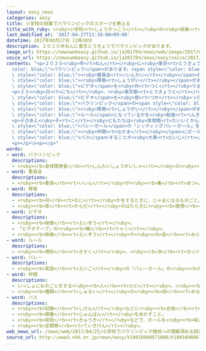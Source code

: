 ```yaml
---
layout: easy_news
categories: easy
title: 小学校の授業でパラリンピックのスポーツを教える
title_with_ruby: <ruby>小学校<rt>しょうがっこう</rt></ruby>の<ruby>授業<rt>じゅぎょう</rt></ruby>でパラリンピックのスポーツを<ruby>教<rt>おし</rt></ruby>える
last_modified_at: '2017-04-27T11:30:00+09:00'
datetime: 2017年04月27日 11時30分
description: ２０２０年ねんに東京とうきょうでパラリンピックがあります。
image_url: https://newswebeasy.github.io/ja201704/news/web/image/2017/04/27/k10010960671000.jpg
voice_url: https://newswebeasy.github.io/ja201704/news/easy/voice/2017/04/27/k10010960671000.mp3
contents: "<p>２０２０<ruby>年<rt>ねん</rt></ruby>に<ruby>東京<rt>とうきょう</rt></ruby>で<span style=\"\
  color: blue;\">パラリンピック</span>があります。<span style=\"color: blue;\">パラリンピック</span>を<ruby>開<rt>ひら</rt></ruby>く<span\
  \ style=\"color: blue;\"><ruby>委員会<rt>いいんかい</rt></ruby></span>のＩＰＣなどは、<ruby>体<rt>からだ</rt></ruby>などに<span\
  \ style=\"color: blue;\"><ruby>障害<rt>しょうがい</rt></ruby></span>がある<ruby>人<rt>ひと</rt></ruby>たちのスポーツを<ruby>子<rt>こ</rt></ruby>どもたちに<ruby>知<rt>し</rt></ruby>ってもらうために<ruby>本<rt>ほん</rt></ruby>や<span\
  \ style=\"color: blue;\">ビデオ</span>を<ruby>作<rt>つく</rt></ruby>りました。そして<ruby>今月<rt>こんげつ</rt></ruby>、<ruby>日本<rt>にっぽん</rt></ruby>の<ruby>全部<rt>ぜんぶ</rt></ruby>の<ruby>小学校<rt>しょうがっこう</rt></ruby>に<ruby>送<rt>おく</rt></ruby>りました。</p>\n\
  <p>２５<ruby>日<rt>にち</rt></ruby>、<ruby>東京都<rt>とうきょうと</rt></ruby><ruby>東久留米市<rt>ひがしくるめし</rt></ruby>にある<ruby>小学校<rt>しょうがっこう</rt></ruby>の６<ruby>年生<rt>ねんせい</rt></ruby>のクラスで、この<ruby>本<rt>ほん</rt></ruby>や<span\
  \ style=\"color: blue;\">ビデオ</span>を<ruby>使<rt>つか</rt></ruby>った<ruby>授業<rt>じゅぎょう</rt></ruby>がありました。<ruby>子<rt>こ</rt></ruby>どもたちはまず、<ruby>去年<rt>きょねん</rt></ruby>の<span\
  \ style=\"color: blue;\">パラリンピック</span>の<span style=\"color: blue;\">ビデオ</span>を<ruby>見<rt>み</rt></ruby>ました。そして、<ruby>体<rt>からだ</rt></ruby>などに<span\
  \ style=\"color: blue;\"><ruby>障害<rt>しょうがい</rt></ruby></span>がある<ruby>人<rt>ひと</rt></ruby>たちのスポーツでは、どんな<ruby>道具<rt>どうぐ</rt></ruby>を<ruby>使<rt>つか</rt></ruby>っていてどんな<span\
  \ style=\"color: blue;\">ルール</span>になっているかを<ruby>勉強<rt>べんきょう</rt></ruby>しました。</p>\n\
  <p>そのあと<ruby>子<rt>こ</rt></ruby>どもたちは<ruby>体育館<rt>たいいくかん</rt></ruby>に<ruby>行<rt>い</rt></ruby>って、<ruby>座<rt>すわ</rt></ruby>ったままでする<span\
  \ style=\"color: blue;\">バレーボール</span>の「シッティングバレーボール」をしてみました。クラスの<ruby>男<rt>おとこ</rt></ruby>の<ruby>子<rt>こ</rt></ruby>は「<span\
  \ style=\"color: blue;\"><ruby>仲間<rt>なかま</rt></ruby></span>にボールを<ruby>優<rt>やさ</rt></ruby>しく<span\
  \ style=\"color: blue;\">パス</span>することが<ruby>大事<rt>だいじ</rt></ruby>だと<ruby>思<rt>おも</rt></ruby>いました」と<ruby>話<rt>はな</rt></ruby>していました。</p>\n\
  <p></p>\n<p></p>"
words:
- word: パラリンピック
  descriptions:
  - <ruby><rb>身体障害者</rb><rt>しんたいしょうがいしゃ</rt></ruby>の<ruby><rb>国際</rb><rt>こくさい</rt></ruby>スポーツ<ruby><rb>大会</rb><rt>たいかい</rt></ruby>。<ruby><rb>四年</rb><rt>よねん</rt></ruby>に<ruby><rb>一度</rb><rt>いちど</rt></ruby>、オリンピック<ruby><rb>開催地</rb><rt>かいさいち</rt></ruby>で<ruby><rb>行</rb><rt>おこな</rt></ruby>われる。
- word: 委員会
  descriptions:
  - <ruby><rb>委員</rb><rt>いいん</rt></ruby>が<ruby><rb>集</rb><rt>あつ</rt></ruby>まって、<ruby><rb>相談</rb><rt>そうだん</rt></ruby>したりものごとを<ruby><rb>決</rb><rt>き</rt></ruby>めたりする<ruby><rb>会</rb><rt>かい</rt></ruby>。
- word: 障害
  descriptions:
  - <ruby><rb>何</rb><rt>なに</rt></ruby>かをするときに、じゃまになるものごと。さまたげ。
  - <ruby><rb>体</rb><rt>からだ</rt></ruby>のはたらきに<ruby><rb>故障</rb><rt>こしょう</rt></ruby>があること。
- word: ビデオ
  descriptions:
  - <ruby><rb>映像</rb><rt>えいぞう</rt></ruby>。
  - 「ビデオテープ」の<ruby><rb>略</rb><rt>りゃく</rt></ruby>。
  - <ruby><rb>映像</rb><rt>えいぞう</rt></ruby>や<ruby><rb>音</rb><rt>おと</rt></ruby>を、<ruby><rb>磁気</rb><rt>じき</rt></ruby>テープに<ruby><rb>記録</rb><rt>きろく</rt></ruby>したり<ruby><rb>再生</rb><rt>さいせい</rt></ruby>したりする<ruby><rb>装置</rb><rt>そうち</rt></ruby>。
- word: ルール
  descriptions:
  - <ruby><rb>規則</rb><rt>きそく</rt></ruby>。<ruby><rb>決</rb><rt>き</rt></ruby>まり。
- word: バレー
  descriptions:
  - <ruby><rb>英語</rb><rt>えいご</rt></ruby>の「バレーボール」の<ruby><rb>略</rb><rt>りゃく</rt></ruby>。<ruby><rb>六人</rb><rt>ろくにん</rt></ruby>、または<ruby><rb>九人</rb><rt>くにん</rt></ruby>ずつのチームが、ネットをはさんで、ボールを<ruby><rb>落</rb><rt>お</rt></ruby>とさないように<ruby><rb>手</rb><rt>て</rt></ruby>で<ruby><rb>打</rb><rt>う</rt></ruby>ち<ruby><rb>合</rb><rt>あ</rt></ruby>う<ruby><rb>競技</rb><rt>きょうぎ</rt></ruby>。
- word: 仲間
  descriptions:
  - いっしょにものごとをする<ruby><rb>人</rb><rt>ひと</rt></ruby>。<ruby><rb>友達</rb><rt>ともだち</rt></ruby>。グループ。
  - <ruby><rb>種類</rb><rt>しゅるい</rt></ruby>の<ruby><rb>同</rb><rt>おな</rt></ruby>じもの。
- word: パス
  descriptions:
  - <ruby><rb>試験</rb><rt>しけん</rt></ruby>などに<ruby><rb>合格</rb><rt>ごうかく</rt></ruby>すること。
  - <ruby><rb>順番</rb><rt>じゅんばん</rt></ruby>をぬかすこと。
  - <ruby><rb>球技</rb><rt>きゅうぎ</rt></ruby>などで、ボールを<ruby><rb>味方</rb><rt>みかた</rt></ruby>に<ruby><rb>送</rb><rt>おく</rt></ruby>ること。
  - <ruby><rb>定期券</rb><rt>ていきけん</rt></ruby>。
web_news_url: /news/web/2017/04/25/小学校でパラリンピック競技への理解深める授業-東京/
source_url: http://www3.nhk.or.jp/news/easy/k10010960671000/k10010960671000.html
...
```

